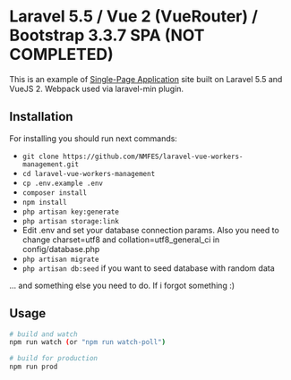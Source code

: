 # Laravel 5.5 / Vue 2 (VueRouter) / Bootstrap 3.3.7 SPA (NOT COMPLETED)

This is an example of [Single-Page Application](https://en.wikipedia.org/wiki/Single-page_application) site built on Laravel 5.5 and VueJS 2. Webpack used via laravel-min plugin.

## Installation

For installing you should run next commands:

* `git clone https://github.com/NMFES/laravel-vue-workers-management.git`
* `cd laravel-vue-workers-management`
* `cp .env.example .env`
* `composer install`
* `npm install`
* `php artisan key:generate`
* `php artisan storage:link`
* Edit .env and set your database connection params. Also you need to change charset=utf8 and collation=utf8_general_ci in config/database.php
* `php artisan migrate`
* `php artisan db:seed` if you want to seed database with random data

... and something else you need to do. If i forgot something :)

## Usage

``` bash
# build and watch
npm run watch (or "npm run watch-poll")

# build for production
npm run prod
```

